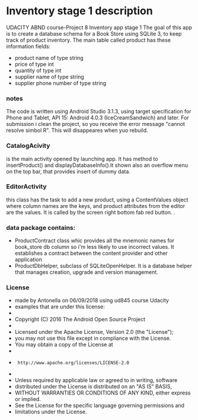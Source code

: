 # Inventory stage 1 description
UDACITY ABND course-Project 8 Inventory app stage 1 
The goal of this app is to create a database schema for a Book Store using SQLite 3, to keep track of product inventory.
The main table called product has these information fields:
- product name of type string
- price of type int 
- quantity of type int
- supplier name of type string
- supplier phone number of type string
### notes
The code is written using Android Studio 3.1.3, using target specification for Phone and Tablet, API 15: Android 4.0.3 (IceCreamSandwich) and later.
For submission i clean the project, so you receive the error message "cannot resolve simbol R". This will disappeares when yuo rebuild.

### CatalogAcivity 
is the main activity opened by launching app. It has method to insertProduct() and displayDatabaseInfo().It shown also an overflow menu on the top bar, that provides insert of dummy data.
### EditorActivity 
this class has the task to add a new product, using a ContentValues object where column names are the keys, and product attributes from the editor are the values. It is called by the screen right bottom fab red button. .
### data package contains:
- ProductContract class whic provides all the mnemonic names for book_store db column so i'm less likely to use incorrect values. It establishes a contract between the content provider and other application
- ProductDbHelper, subclass of SQLiteOpenHelper. It is a database helper that manages creation, upgrade and version management.
### License
 * made by Antonella on 06/09/2018 using ud845 course Udacity
 * examples that are under this license:
 *
 * Copyright (C) 2016 The Android Open Source Project
 *
 * Licensed under the Apache License, Version 2.0 (the "License");
 * you may not use this file except in compliance with the License.
 * You may obtain a copy of the License at
 *
 *      http://www.apache.org/licenses/LICENSE-2.0
 *
 * Unless required by applicable law or agreed to in writing, software
 * distributed under the License is distributed on an "AS IS" BASIS,
 * WITHOUT WARRANTIES OR CONDITIONS OF ANY KIND, either express or implied.
 * See the License for the specific language governing permissions and
 * limitations under the License.
